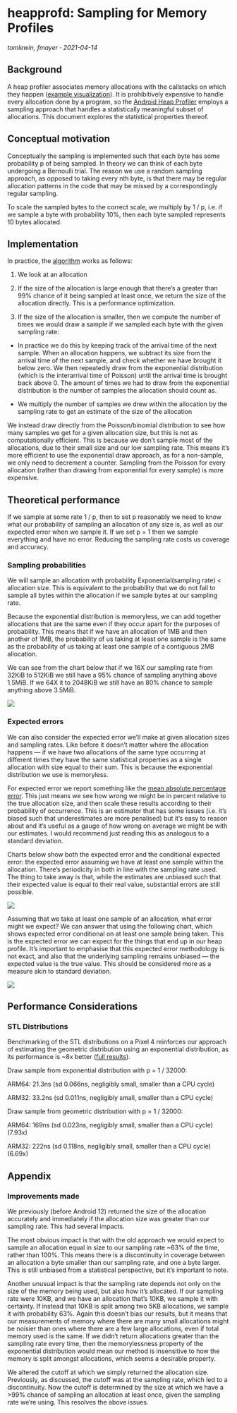# heapprofd: Sampling for Memory Profiles

_tomlewin, fmayer **·** 2021-04-14_

## Background

A heap profiler associates memory allocations with the callstacks on which they
happen ([example visualization]). It is prohibitively expensive to handle every
allocation done by a program, so the [Android Heap Profiler] employs a sampling
approach that handles a statistically meaningful subset of allocations. This
document explores the statistical properties thereof.

## Conceptual motivation
Conceptually the sampling is implemented such that each byte has some
probability p of being sampled. In theory we can think of each byte undergoing a
Bernoulli trial. The reason we use a random sampling approach, as opposed to
taking every nth byte, is that there may be regular allocation patterns in the
code that may be missed by a correspondingly regular sampling.

To scale the sampled bytes to the correct scale, we multiply by 1 / p, i.e. if
we sample a byte with probability 10%, then each byte sampled represents 10
bytes allocated.


## Implementation

In practice, the [algorithm] works as follows:

1. We look at an allocation

2. If the size of the allocation is large enough that there’s a greater than 99%
   chance of it being sampled at least once, we return the size of the
   allocation directly. This is a performance optimization.

3. If the size of the allocation is smaller, then we compute the number of times
   we would draw a sample if we sampled each byte with the given sampling rate:

  * In practice we do this by keeping track of the arrival time of the next
    sample. When an allocation happens, we subtract its size from the arrival
    time of the next sample, and check whether we have brought it below zero. We
    then repeatedly draw from the exponential distribution (which is the
    interarrival time of Poisson) until the arrival time is brought back
    above 0. The amount of times we had to draw from the exponential
    distribution is the number of samples the allocation should count as.

  * We multiply the number of samples we drew within the allocation by the
    sampling rate to get an estimate of the size of the allocation

We instead draw directly from the Poisson/binomial distribution to see how many
samples we get for a given allocation size, but this is not as computationally
efficient. This is because we don’t sample most of the allocations, due to their
small size and our low sampling rate. This means it’s more efficient to use the
exponential draw approach, as for a non-sample, we only need to decrement a
counter. Sampling from the Poisson for every allocation (rather than drawing
from exponential for every sample) is more expensive.

## Theoretical performance

If we sample at some rate 1 / p, then to set p reasonably we need to know what
our probability of sampling an allocation of any size is, as well as our
expected error when we sample it. If we set p = 1 then we sample everything and
have no error. Reducing the sampling rate costs us coverage and accuracy.

### Sampling probabilities

We will sample an allocation with probability Exponential(sampling rate) <
allocation size. This is equivalent to the probability that we do not fail to
sample all bytes within the allocation if we sample bytes at our sampling rate.

Because the exponential distribution is memoryless, we can add together
allocations that are the same even if they occur apart for the purposes of
probability. This means that if we have an allocation of 1MB and then another of
1MB, the probability of us taking at least one sample is the same as the
probability of us taking at least one sample of a contiguous 2MB allocation.

We can see from the chart below that if we 16X our sampling rate from 32KiB to
512KiB we still have a 95% chance of sampling anything above 1.5MiB. If we 64X
it to 2048KiB we still have an 80% chance to sample anything above 3.5MiB.

![](/docs/images/heapprofd-sampling/one-sample.png)

### Expected errors
We can also consider the expected error we’ll make at given allocation sizes and
sampling rates. Like before it doesn’t matter where the allocation happens — if
we have two allocations of the same type occurring at different times they have
the same statistical properties as a single allocation with size equal to their
sum. This is because the exponential distribution we use is memoryless.


For expected error we report something like the [mean absolute percentage
error]. This just means we see how wrong we might be in percent relative to the
true allocation size, and then scale these results according to their
probability of occurrence. This is an estimator that has some issues (i.e. it’s
biased such that underestimates are more penalised) but it’s easy to reason
about and it’s useful as a gauge of how wrong on average we might be with our
estimates. I would recommend just reading this as analogous to a standard
deviation.


Charts below show both the expected error and the conditional expected error:
the expected error assuming we have at least one sample within the allocation.
There’s periodicity in both in line with the sampling rate used. The thing to
take away is that, while the estimates are unbiased such that their expected
value is equal to their real value, substantial errors are still possible.

![](/docs/images/heapprofd-sampling/expected-error.png)

Assuming that we take at least one sample of an allocation, what error might we
expect? We can answer that using the following chart, which shows expected error
conditional on at least one sample being taken. This is the expected error we
can expect for the things that end up in our heap profile. It’s important to
emphasise that this expected error methodology is not exact, and also that the
underlying sampling remains unbiased — the expected value is the true value.
This should be considered more as a measure akin to standard deviation.

![](/docs/images/heapprofd-sampling/conditional-expected-error.png)

## Performance Considerations
### STL Distributions

Benchmarking of the STL distributions on a Pixel 4 reinforces our approach of
estimating the geometric distribution using an exponential distribution, as its
performance is ~8x better ([full results]).


Draw sample from exponential distribution with p = 1 / 32000:

ARM64: 21.3ns (sd 0.066ns, negligibly small, smaller than a CPU cycle)

ARM32: 33.2ns (sd 0.011ns, negligibly small, smaller than a CPU cycle)


Draw sample from geometric distribution with p = 1 / 32000:

ARM64: 169ns (sd 0.023ns, negligibly small, smaller than a CPU cycle) (7.93x)

ARM32: 222ns (sd 0.118ns, negligibly small, smaller than a CPU cycle) (6.69x)

## Appendix

### Improvements made

We previously (before Android 12) returned the size of the allocation accurately
and immediately if the allocation size was greater than our sampling rate. This
had several impacts.


The most obvious impact is that with the old approach we would expect to sample
an allocation equal in size to our sampling rate ~63% of the time, rather than
100%. This means there is a discontinuity in coverage between an allocation a
byte smaller than our sampling rate, and one a byte larger. This is still
unbiased from a statistical perspective, but it’s important to note.


Another unusual impact is that the sampling rate depends not only on the size of
the memory being used, but also how it’s allocated. If our sampling rate were
10KB, and we have an allocation that’s 10KB, we sample it with certainty. If
instead that 10KB is split among two 5KB allocations, we sample it with
probability 63%. Again this doesn’t bias our results, but it means that our
measurements of memory where there are many small allocations might be noisier
than ones where there are a few large allocations, even if total memory used is
the same. If we didn’t return allocations greater than the sampling rate every
time, then the memorylessness property of the exponential distribution would
mean our method is insensitive to how the memory is split amongst allocations,
which seems a desirable property.


We altered the cutoff at which we simply returned the allocation size.
Previously, as discussed, the cutoff was at the sampling rate, which led to a
discontinuity. Now the cutoff is determined by the size at which we have a >99%
chance of sampling an allocation at least once, given the sampling rate we’re
using. This resolves the above issues.

[algorithm]:
  https://cs.android.com/android/platform/superproject/+/master:external/perfetto/src/profiling/memory/sampler.h
[example visualization]: /docs/images/native-heap-prof.png
[Android Heap Profiler]: /docs/design-docs/heapprofd-design
[mean absolute percentage error]: https://en.wikipedia.org/wiki/Mean_absolute_percentage_error
[full results]: https://gist.github.com/fmayer/3aafcaf58f8db09714ba09aa4ac2b1ac
